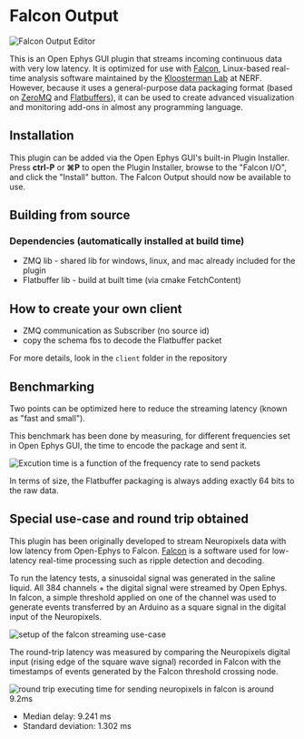 # Falcon Output

![Falcon Output Editor](https://open-ephys.github.io/gui-docs/_images/falconoutput-01.png)

This is an Open Ephys GUI plugin that streams incoming continuous data with very low latency. It is optimized for use with [Falcon](https://falcon-core.readthedocs.io/en/latest/), Linux-based real-time analysis software maintained by the [Kloosterman Lab](https://www.nerf.be/research/nerf-labs/fabian-kloosterman) at NERF. However, because it uses a general-purpose data packaging format (based on [ZeroMQ](https://zeromq.org/) and [Flatbuffers](https://google.github.io/flatbuffers/)), it can be used to create advanced visualization and monitoring add-ons in almost any programming language.

## Installation

This plugin can be added via the Open Ephys GUI's built-in Plugin Installer. Press **ctrl-P** or **⌘P** to open the Plugin Installer, browse to the "Falcon I/O", and click the "Install" button. The Falcon Output should now be available to use.

## Building from source

### Dependencies (automatically installed at build time)

- ZMQ lib - shared lib for windows, linux, and mac already included for the plugin
- Flatbuffer lib - build at built time (via cmake FetchContent)

## How to create your own client

- ZMQ communication as Subscriber (no source id)
- copy the schema fbs to decode the Flatbuffer packet

For more details, look in the `client` folder in the repository

## Benchmarking

Two points can be optimized here to reduce the streaming latency (known as "fast and small").

This benchmark has been done by measuring, for different frequencies set in Open Ephys GUI, the time to 
encode the package and sent it.

![Excution time is a function of the frequency rate to send packets](doc/execution_time.png)

In terms of size, the Flatbuffer packaging is always adding exactly 64 bits to the raw data. 

## Special use-case and round trip obtained 

This plugin has been originally developed to stream Neuropixels data with low latency from Open-Ephys to Falcon.
[Falcon](https://falcon-core.readthedocs.io/en/latest/) is a software used for low-latency real-time processing such as ripple detection and decoding. 

To run the latency tests, a sinusoidal signal was generated in the saline liquid. All 384 channels + the digital signal were streamed by Open Ephys. In falcon, a simple threshold applied on one of the channel was used to generate events transferred by an Arduino as a 
square signal in the digital input of the Neuropixels.

![setup of the falcon streaming use-case](doc/falcon_use_case.png)

The round-trip latency was measured by comparing the Neuropixels digital input (rising edge of the square wave signal) 
recorded in Falcon with the timestamps of events generated by the Falcon threshold crossing node. 

![round trip executing time for sending neuropixels in falcon is around 9.2ms](doc/round_trip_falcon.png)

- Median delay: 9.241 ms
- Standard deviation: 1.302 ms
